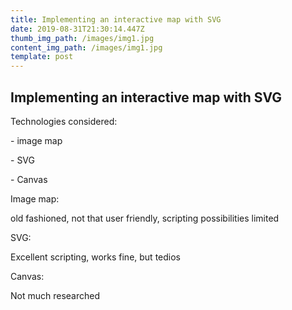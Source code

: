 ```yaml
---
title: Implementing an interactive map with SVG
date: 2019-08-31T21:30:14.447Z
thumb_img_path: /images/img1.jpg
content_img_path: /images/img1.jpg
template: post
---
```

## Implementing an interactive map with SVG



Technologies considered:

\- image map

\- SVG

\- Canvas



Image map:

old fashioned, not that user friendly, scripting possibilities limited



SVG:

Excellent scripting, works fine, but tedios



Canvas:

Not much researched
